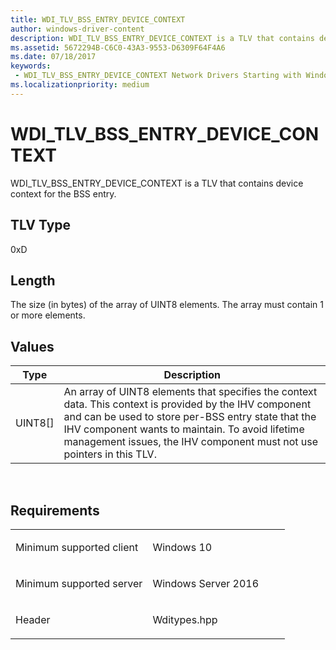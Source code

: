 ```yaml
---
title: WDI_TLV_BSS_ENTRY_DEVICE_CONTEXT
author: windows-driver-content
description: WDI_TLV_BSS_ENTRY_DEVICE_CONTEXT is a TLV that contains device context for the BSS entry.
ms.assetid: 5672294B-C6C0-43A3-9553-D6309F64F4A6
ms.date: 07/18/2017 
keywords:
 - WDI_TLV_BSS_ENTRY_DEVICE_CONTEXT Network Drivers Starting with Windows Vista
ms.localizationpriority: medium
---
```


# WDI\_TLV\_BSS\_ENTRY\_DEVICE\_CONTEXT


WDI\_TLV\_BSS\_ENTRY\_DEVICE\_CONTEXT is a TLV that contains device context for the BSS entry.

## TLV Type


0xD

## Length


The size (in bytes) of the array of UINT8 elements. The array must contain 1 or more elements.

## Values


| Type      | Description                                                                                                                                                                                                                                                                                |
|-----------|--------------------------------------------------------------------------------------------------------------------------------------------------------------------------------------------------------------------------------------------------------------------------------------------|
| UINT8\[\] | An array of UINT8 elements that specifies the context data. This context is provided by the IHV component and can be used to store per-BSS entry state that the IHV component wants to maintain. To avoid lifetime management issues, the IHV component must not use pointers in this TLV. |

 

Requirements
------------

<table>
<colgroup>
<col width="50%" />
<col width="50%" />
</colgroup>
<tbody>
<tr class="odd">
<td><p>Minimum supported client</p></td>
<td><p>Windows 10</p></td>
</tr>
<tr class="even">
<td><p>Minimum supported server</p></td>
<td><p>Windows Server 2016</p></td>
</tr>
<tr class="odd">
<td><p>Header</p></td>
<td>Wditypes.hpp</td>
</tr>
</tbody>
</table>

 

 




